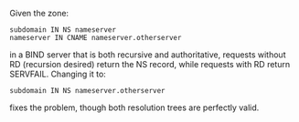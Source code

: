 <!--# set var="title" value="Confusing BIND with CNAMEs" -->
<!--# set var="date" value="2009-09-11" -->

<!--# include file="include/top.html" -->

Given the zone:

	subdomain IN NS nameserver
	nameserver IN CNAME nameserver.otherserver

in a BIND server that is both recursive and authoritative, requests without RD (recursion desired) return the NS record, while requests with RD return SERVFAIL. Changing it to:

	subdomain IN NS nameserver.otherserver

fixes the problem, though both resolution trees are perfectly valid.

<!--# include file="include/bottom.html" -->

